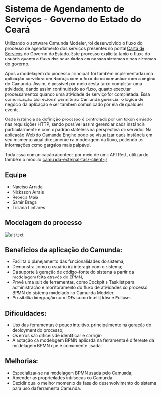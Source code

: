 # Sistema de Agendamento de Serviços - Governo do Estado do Ceará

Utilizando o software Camunda Modeler, foi desenvolvido o fluxo do processo de agendamento dos serviços presentes no portal [Carta de Serviços](http://cartadeservicos.ce.gov.br/ConsultaCesec/pg_cs_servico.aspx) do Governo do Estado. Este processo explicita tanto o fluxo do usuário quanto o fluxo dos seus dados em nossos sistemas e nos sistemas do governo.

Após a modelagem do processo principal, foi também implementada uma aplicação servidora em Node.js com o foco de se comunicar com a engine do Camunda. Assim, é possível por meio desta tanto completar uma atividade, dando assim continuidado ao fluxo, quanto executar processamentos quando uma atividade de serviço for completada. Essa comunicação bidirecional permite ao Camunda gerenciar o lógica de negócio da aplicação e ser também comunicado por ela de qualquer evento.

Cada instância da definição processo é controlado por um token enviado nas requisições HTTP, sendo possível assim gerenciar cada instância particularmente e com o padrão stateless na perspectiva do servidor. Na aplicação Web do Camunda Engine pode-se visualizar cada instância em seu momento atual diretamente na modelagem da fluxo, podendo ter informações como gargalos mais palpável.

Toda essa comunicação acontece por meio de uma API Rest, utilizando também o módulo [camunda-external-task-client-js](https://www.npmjs.com/package/camunda-external-task-client-js).

## Equipe
- Narciso Arruda
- Nicksson Arrais
- Rebeca Maia
- Samir Braga
- Ticiana Linhares

## Modelagem do processo
![alt text](https://drive.google.com/open?id=1nVxjaLYzIp9CsXfAeXN7Imun2ZbV1ZVh)

## Benefícios da aplicação do Camunda:
 - Facilita o planejamento das funcionalidades do sistema;
 - Demonstra como o usuário irá interagir com o sistema;
 - Dá suporte à geração de código-fonte do sistema a partir da modelagem feita através do BPMN;
 - Provê uma suit de ferramentas, como Cockpit e Tasklist para administração e monitoramento do fluxo de atividades do processo BPMN do sistema modelado no Camunda Modeler.
 - Possibilita integração com IDEs como Intellij Idea e Eclipse.
 
 ## Dificuldades:
 - Uso das ferramentas é pouco intuitivo, principalmente na geração do deployment do processo;
 - Os erros são difíceis de identificar e corrigir;
 - A notação da modelagem BPMN aplicada na ferramenta é diferente da modelagem BPMN que é comumente usada.
 
 ## Melhorias:
 - Especializar-se na modelagem BPMN usada pelo Camunda;
 - Aprender as propriedades intrísecas do Camunda 
 - Decidir qual o melhor momento da fase do desenvolvimento do sistema para uso da ferramenta Camunda.
 
